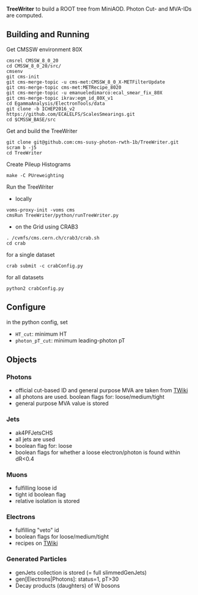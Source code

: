 **TreeWriter** to build a ROOT tree from MiniAOD. Photon Cut- and MVA-IDs are computed.

## Building and Running ##
Get CMSSW environment 80X

```
cmsrel CMSSW_8_0_20
cd CMSSW_8_0_20/src/
cmsenv
git cms-init
git cms-merge-topic -u cms-met:CMSSW_8_0_X-METFilterUpdate
git cms-merge-topic cms-met:METRecipe_8020
git cms-merge-topic -u emanueledimarco:ecal_smear_fix_80X
git cms-merge-topic ikrav:egm_id_80X_v1
cd EgammaAnalysis/ElectronTools/data
git clone -b ICHEP2016_v2 https://github.com/ECALELFS/ScalesSmearings.git
cd $CMSSW_BASE/src
```

Get and build the TreeWriter

```
git clone git@github.com:cms-susy-photon-rwth-1b/TreeWriter.git
scram b -j5
cd TreeWriter
```
Create Pileup Histograms

```
make -C PUreweighting
```
Run the TreeWriter
- locally
```
voms-proxy-init -voms cms
cmsRun TreeWriter/python/runTreeWriter.py
```
- on the Grid using CRAB3
```
. /cvmfs/cms.cern.ch/crab3/crab.sh
cd crab
```
for a single dataset
```
crab submit -c crabConfig.py
```
for all datasets
```
python2 crabConfig.py
```

## Configure ##
in the python config, set
- `HT_cut`: minimum HT
- `photon_pT_cut`: minimum leading-photon pT

## Objects ##
### Photons ###
- official cut-based ID and general purpose MVA are taken from [TWiki](https://twiki.cern.ch/twiki/bin/view/CMS/EgammaIDRecipesRun2)
- all photons are used. boolean flags for: loose/medium/tight
- general purpose MVA value is stored

### Jets ###
- ak4PFJetsCHS
- all jets are used
- boolean flag for: loose
- boolean flags for whether a loose electron/photon is found within dR<0.4

### Muons ###
- fulfilling loose id
- tight id boolean flag
- relative isolation is stored

### Electrons ###
- fulfilling "veto" id
- boolean flags for loose/medium/tight
- recipes on [TWiki](https://twiki.cern.ch/twiki/bin/view/CMS/EgammaIDRecipesRun2)

### Generated Particles ###
- genJets collection is stored (= full slimmedGenJets)
- gen[Electrons|Photons]: status=1, pT>30
- Decay products (daughters) of W bosons
